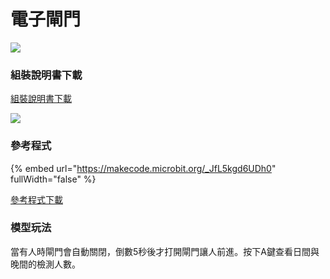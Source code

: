 # 電子閘門

![](https://kittenbothk.readthedocs.io/en/latest/\_images/gate1.png)

### 組裝說明書下載

[組裝說明書下載](https://drive.google.com/drive/folders/1wg\_edUZFrqyUONA0FJ6vFBkGArRsfnf4?usp=sharing)

![](https://kittenbothk.readthedocs.io/en/latest/\_images/gate\_wire1.png)

### 參考程式

{% embed url="https://makecode.microbit.org/_JfL5kgd6UDh0" fullWidth="false" %}

[參考程式下載](https://makecode.microbit.org/\_UxrHhm8VC4wW)

### 模型玩法

當有人時閘門會自動關閉，倒數5秒後才打開閘門讓人前進。按下A鍵查看日間與晚間的檢測人數。
